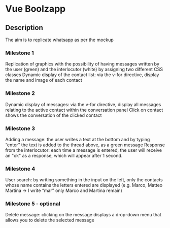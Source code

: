 # Vue Boolzapp

## Description

The aim is to replicate whatsapp as per the mockup

### Milestone 1

Replication of graphics with the possibility of having messages written by the user (green) and the interlocutor (white) by assigning two different CSS classes
Dynamic display of the contact list: via the v-for directive, display the name and image of each contact

### Milestone 2

Dynamic display of messages: via the v-for directive, display all messages relating to the active contact within the conversation panel
Click on contact shows the conversation of the clicked contact


### Milestone 3

Adding a message: the user writes a text at the bottom and by typing “enter” the text is added to the thread above, as a green message
Response from the interlocutor: each time a message is entered, the user will receive an "ok" as a response, which will appear after 1 second.

### Milestone 4

User search: by writing something in the input on the left, only the contacts whose name contains the letters entered are displayed (e.g. Marco, Matteo Martina -> I write “mar” only Marco and Martina remain)

### Milestone 5 - optional

Delete message: clicking on the message displays a drop-down menu that allows you to delete the selected message